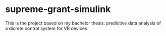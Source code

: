 # supreme-grant-simulink
This is the project based on my bachelor thesis: predictive data analysis of a dicrete control system for VR devices 
